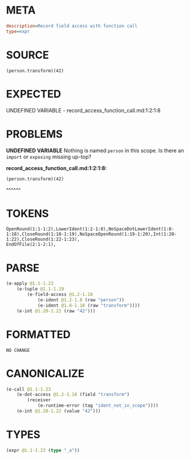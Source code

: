 # META
~~~ini
description=Record field access with function call
type=expr
~~~
# SOURCE
~~~roc
(person.transform)(42)
~~~
# EXPECTED
UNDEFINED VARIABLE - record_access_function_call.md:1:2:1:8
# PROBLEMS
**UNDEFINED VARIABLE**
Nothing is named `person` in this scope.
Is there an `import` or `exposing` missing up-top?

**record_access_function_call.md:1:2:1:8:**
```roc
(person.transform)(42)
```
 ^^^^^^


# TOKENS
~~~zig
OpenRound(1:1-1:2),LowerIdent(1:2-1:8),NoSpaceDotLowerIdent(1:8-1:18),CloseRound(1:18-1:19),NoSpaceOpenRound(1:19-1:20),Int(1:20-1:22),CloseRound(1:22-1:23),
EndOfFile(2:1-2:1),
~~~
# PARSE
~~~clojure
(e-apply @1.1-1.23
	(e-tuple @1.1-1.19
		(e-field-access @1.2-1.18
			(e-ident @1.2-1.8 (raw "person"))
			(e-ident @1.8-1.18 (raw "transform"))))
	(e-int @1.20-1.22 (raw "42")))
~~~
# FORMATTED
~~~roc
NO CHANGE
~~~
# CANONICALIZE
~~~clojure
(e-call @1.1-1.23
	(e-dot-access @1.2-1.18 (field "transform")
		(receiver
			(e-runtime-error (tag "ident_not_in_scope"))))
	(e-int @1.20-1.22 (value "42")))
~~~
# TYPES
~~~clojure
(expr @1.1-1.23 (type "_a"))
~~~
